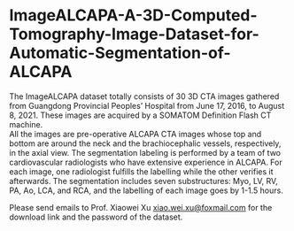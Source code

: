 # ImageALCAPA-A-3D-Computed-Tomography-Image-Dataset-for-Automatic-Segmentation-of-ALCAPA

The ImageALCAPA dataset totally consists of 30 3D CTA images gathered from Guangdong Provincial Peoples’ Hospital from June 17, 2016, to August 8, 2021. 
These images are acquired by a SOMATOM Definition Flash CT machine.  
All the images are pre-operative ALCAPA CTA images whose top and bottom are around the neck and the brachiocephalic vessels, respectively, in the axial view. 
The segmentation labeling is performed by a team of two cardiovascular radiologists who have extensive experience in ALCAPA. 
For each image, one radiologist fulfills the labelling while the other verifies it afterwards.
The segmentation includes seven substructures: Myo, LV, RV, PA, Ao, LCA, and RCA, and the labelling of each 
image goes by 1-1.5 hours.

Please send emails to Prof. Xiaowei Xu xiao.wei.xu@foxmail.com for the download link and the password of the dataset.
